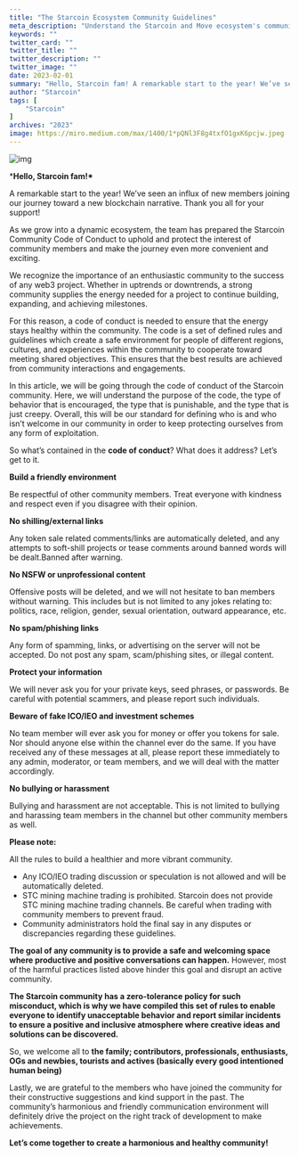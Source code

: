 ```yaml
---
title: "The Starcoin Ecosystem Community Guidelines"
meta_description: "Understand the Starcoin and Move ecosystem's community guidelines for a collaborative environment."
keywords: ""
twitter_card: ""
twitter_title: ""
twitter_description: ""
twitter_image: ""
date: 2023-02-01
summary: "Hello, Starcoin fam! A remarkable start to the year! We’ve seen an influx of new members joining our journey toward a new blockchain narrative. Thank you all for your support! As we grow into a dynamic..."
author: "Starcoin"
tags: [
    "Starcoin"
]
archives: "2023"
image: https://miro.medium.com/max/1400/1*pQNl3F8g4txfO1gxK6pcjw.jpeg
---
```



![img](https://miro.medium.com/max/1400/1*pQNl3F8g4txfO1gxK6pcjw.jpeg)

***Hello, Starcoin fam!\***

A remarkable start to the year! We’ve seen an influx of new members joining our journey toward a new blockchain narrative. Thank you all for your support!

As we grow into a dynamic ecosystem, the team has prepared the Starcoin Community Code of Conduct to uphold and protect the interest of community members and make the journey even more convenient and exciting.

We recognize the importance of an enthusiastic community to the success of any web3 project. Whether in uptrends or downtrends, a strong community supplies the energy needed for a project to continue building, expanding, and achieving milestones.

For this reason, a code of conduct is needed to ensure that the energy stays healthy within the community. The code is a set of defined rules and guidelines which create a safe environment for people of different regions, cultures, and experiences within the community to cooperate toward meeting shared objectives. This ensures that the best results are achieved from community interactions and engagements.

In this article, we will be going through the code of conduct of the Starcoin community. Here, we will understand the purpose of the code, the type of behavior that is encouraged, the type that is punishable, and the type that is just creepy. Overall, this will be our standard for defining who is and who isn’t welcome in our community in order to keep protecting ourselves from any form of exploitation.

So what’s contained in the **code of conduct**? What does it address? Let’s get to it.

**Build a friendly environment**

Be respectful of other community members. Treat everyone with kindness and respect even if you disagree with their opinion.

**No shilling/external links**

Any token sale related comments/links are automatically deleted, and any attempts to soft-shill projects or tease comments around banned words will be dealt.Banned after warning.

**No NSFW or unprofessional content**

Offensive posts will be deleted, and we will not hesitate to ban members without warning. This includes but is not limited to any jokes relating to: politics, race, religion, gender, sexual orientation, outward appearance, etc.

**No spam/phishing links**

Any form of spamming, links, or advertising on the server will not be accepted. Do not post any spam, scam/phishing sites, or illegal content.

**Protect your information**

We will never ask you for your private keys, seed phrases, or passwords. Be careful with potential scammers, and please report such individuals.

**Beware of fake ICO/IEO and investment schemes**

No team member will ever ask you for money or offer you tokens for sale. Nor should anyone else within the channel ever do the same. If you have received any of these messages at all, please report these immediately to any admin, moderator, or team members, and we will deal with the matter accordingly.

**No bullying or harassment**

Bullying and harassment are not acceptable. This is not limited to bullying and harassing team members in the channel but other community members as well.

**Please note:**

All the rules to build a healthier and more vibrant community.

- Any ICO/IEO trading discussion or speculation is not allowed and will be automatically deleted.
- STC mining machine trading is prohibited. Starcoin does not provide STC mining machine trading channels. Be careful when trading with community members to prevent fraud.
- Community administrators hold the final say in any disputes or discrepancies regarding these guidelines.

**The goal of any community is to provide a safe and welcoming space where productive and positive conversations can happen.** However, most of the harmful practices listed above hinder this goal and disrupt an active community.

**The Starcoin community has a zero-tolerance policy for such misconduct, which is why we have compiled this set of rules to enable everyone to identify unacceptable behavior and report similar incidents to ensure a positive and inclusive atmosphere where creative ideas and solutions can be discovered.**

So, we welcome all to **the family; contributors, professionals, enthusiasts, OGs and newbies, tourists and actives (basically every good intentioned human being)**

Lastly, we are grateful to the members who have joined the community for their constructive suggestions and kind support in the past. The community’s harmonious and friendly communication environment will definitely drive the project on the right track of development to make achievements.

**Let’s come together to create a harmonious and healthy community!**